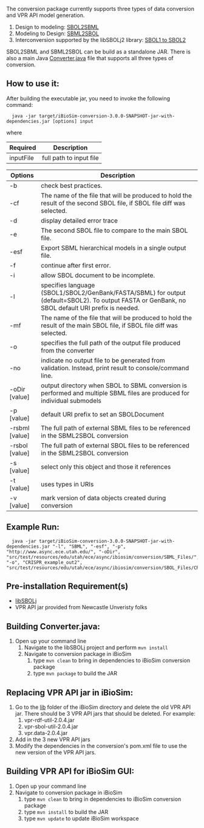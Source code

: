 The conversion package currently supports three types of data conversion and VPR API model generation. 

1. Design to modeling: [SBOL2SBML](http://pubs.acs.org/doi/10.1021/sb5003289)  
2. Modeling to Design: [SBML2SBOL](http://pubs.acs.org/doi/abs/10.1021/acssynbio.5b00212)  
3. Interconversion supported by the libSBOLj2 library: [SBOL1 to SBOL2](http://ieeexplore.ieee.org/document/7440806/)

SBOL2SBML and SBML2SBOL can be build as a standalone JAR. 
There is also a main Java [Converter.java](https://github.com/MyersResearchGroup/iBioSim/blob/master/conversion/src/main/java/edu/utah/ece/async/ibiosim/conversion/Converter.java) file that supports all three types of conversion.

## How to use it:

After building the executable jar, you need to invoke the following command:

```
  java -jar target/iBioSim-conversion-3.0.0-SNAPSHOT-jar-with-dependencies.jar [options] input
```

where 

| Required        |  Description  |
| -------------   | ------------- |
| inputFile     | full path to input file |

| Options        |  Description  |
| -------------   | ------------- |
| -b  | check best practices. | 
| -cf  | The name of the file that will be produced to hold the result of the second SBOL file, if SBOL file diff was selected. | 
| -d  | display detailed error trace | 
| -e | The second SBOL file to compare to the main SBOL file. |
| -esf |  Export SBML hierarchical models in a single output file. |
| -f |  continue after first error. |
| -i  | allow SBOL document to be incomplete. |
| -l  <language> | specifies language (SBOL1/SBOL2/GenBank/FASTA/SBML) for output (default=SBOL2). To output FASTA or GenBank, no SBOL default URI prefix is needed. |
| -mf | The name of the file that will be produced to hold the result of the main SBOL file, if SBOL file diff was selected. |
| -o  <outputFile>| specifies the full path of the output file produced from the converter |
| -no | indicate no output file to be generated from validation. Instead, print result to console/command line. |
| -oDir [value] | output directory when SBOL to SBML conversion is performed and multiple SBML files are produced for individual submodels |
| -p [value] | default URI prefix to set an SBOLDocument |
| -rsbml [value] | The full path of external SBML files to be referenced in the SBML2SBOL conversion |
| -rsbol [value] | The full path of external SBOL files to be referenced in the SBML2SBOL conversion |
| -s [value] | select only this object and those it references |
| -t [value] |  uses types in URIs |
| -v [value] | mark version of data objects created during conversion |

## Example Run:
```
  java -jar target/iBioSim-conversion-3.0.0-SNAPSHOT-jar-with-dependencies.jar "-l", "SBML", "-esf", "-p", "http://www.async.ece.utah.edu/", "-oDir", "src/test/resources/edu/utah/ece/async/ibiosim/conversion/SBML_Files/", "-o", "CRISPR_example_out2", "src/test/resources/edu/utah/ece/async/ibiosim/conversion/SBOL_Files/CRISPR_example.xml"
```

## Pre-installation Requirement(s)
* [libSBOLj](https://github.com/SynBioDex/libSBOLj)
* VPR API jar provided from Newcastle Unveristy folks

## Building Converter.java:
1. Open up your command line  
    1. Navigate to the libSBOLj project and perform ```mvn install```
    2. Navigate to conversion package in iBioSim  
        1. type ```mvn clean``` to bring in dependencies to iBioSim conversion package
        2. type ```mvn package``` to build the JAR 

## Replacing VPR API jar in iBioSim:
1. Go to the [lib](https://github.com/MyersResearchGroup/iBioSim/tree/master/lib) folder of the iBioSim directory and delete the old VPR API jar. There should be 3 VPR API jars that should be deleted. For example:
    1. vpr-rdf-util-2.0.4.jar
    2. vpr-sbol-util-2.0.4.jar
    3. vpr.data-2.0.4.jar
2. Add in the 3 new VPR API jars
3. Modify the dependencies in the conversion's pom.xml file to use the new version of the VPR API jars.

## Building VPR API for iBioSim GUI:
1. Open up your command line 
2. Navigate to conversion package in iBioSim
    1. type ```mvn clean``` to bring in dependencies to iBioSim conversion package
    2. type ```mvn install``` to build the JAR 
    3. type ```mvn update``` to update iBioSim workspace
    

